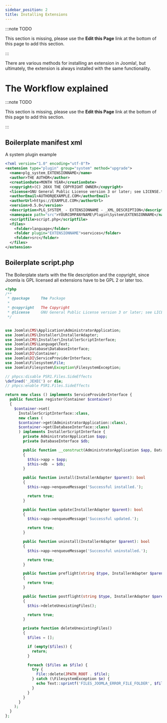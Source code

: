 ```yaml
---
sidebar_position: 2
title: Installing Extensions
---
```


:::note TODO

This section is missing, please use the **Edit this Page** link at the bottom of this page to add this section.

:::

There are various methods for installing an extension in Joomla!, but ultimately, the extension is always
installed with the same functionality.

# The Workflow explained

:::note TODO

This section is missing, please use the **Edit this Page** link at the bottom of this page to add this section.

:::

## Boilerplate manifest xml

A system plugin example

```xml
<?xml version="1.0" encoding="utf-8"?>
<extension type="plugin" group="system" method="upgrade">
  <name>plg_system_EXTENSIONNAME</name>
  <author>THE AUTHOR</author>
  <creationDate>MONTH YEAR</creationDate>
  <copyright>(C) 20XX THE COPYRIGHT OWNER</copyright>
  <license>GNU General Public License version 3 or later; see LICENSE.txt</license>
  <authorEmail>AUTHOR@EXAMPLE.COM</authorEmail>
  <authorUrl>https://EXAMPLE.COM</authorUrl>
  <version>0.5.0</version>
  <description>PLG_SYSTEM_ - EXTENSIONNAME - _XML_DESCRIPTION</description>
  <namespace path="src">YOURCOMPANYNAME\Plugin\System\EXTENSIONNAME</namespace>
  <scriptfile>script.php</scriptfile>
  <files>
    <folder>language</folder>
    <folder plugin="EXTENSIONNAME">services</folder>
    <folder>src</folder>
  </files>
</extension>
```

## Boilerplate script.php

The Boilerplate starts with the file description and the copyright, since Joomla is GPL licensed all extensions
have to be GPL 2 or later too.

```php
<?php
/**
 * @package     The Package
 *
 * @copyright   The Copyright
 * @license     GNU General Public License version 3 or later; see LICENSE.txt
 */


use Joomla\CMS\Application\AdministratorApplication;
use Joomla\CMS\Installer\InstallerAdapter;
use Joomla\CMS\Installer\InstallerScriptInterface;
use Joomla\CMS\Language\Text;
use Joomla\Database\DatabaseInterface;
use Joomla\DI\Container;
use Joomla\DI\ServiceProviderInterface;
use Joomla\Filesystem\File;
use Joomla\Filesystem\Exception\FilesystemException;

// phpcs:disable PSR1.Files.SideEffects
\defined('_JEXEC') or die;
// phpcs:enable PSR1.Files.SideEffects

return new class () implements ServiceProviderInterface {
  public function register(Container $container)
  {
    $container->set(
      InstallerScriptInterface::class,
      new class (
      $container->get(AdministratorApplication::class),
      $container->get(DatabaseInterface::class)
      ) implements InstallerScriptInterface {
        private AdministratorApplication $app;
        private DatabaseInterface $db;

        public function __construct(AdministratorApplication $app, DatabaseInterface $db)
        {
          $this->app = $app;
          $this->db  = $db;
        }

        public function install(InstallerAdapter $parent): bool
        {
          $this->app->enqueueMessage('Successful installed.');

          return true;
        }

        public function update(InstallerAdapter $parent): bool
        {
          $this->app->enqueueMessage('Successful updated.');

          return true;
        }

        public function uninstall(InstallerAdapter $parent): bool
        {
          $this->app->enqueueMessage('Successful uninstalled.');

          return true;
        }

        public function preflight(string $type, InstallerAdapter $parent): bool
        {
          return true;
        }

        public function postflight(string $type, InstallerAdapter $parent): bool
        {
          $this->deleteUnexistingFiles();

          return true;
        }

        private function deleteUnexistingFiles()
        {
          $files = [];

          if (empty($files)) {
            return;
          }

          foreach ($files as $file) {
            try {
              File::delete(JPATH_ROOT . $file);
            } catch (\FilesystemException $e) {
              echo Text::sprintf('FILES_JOOMLA_ERROR_FILE_FOLDER', $file) . '<br>';
            }
          }
        }
      }
    );
  }
};
```
